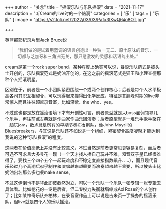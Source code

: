 +++
author = "关念"
title = "摇滚乐队与乐队摇滚"
date = "2021-11-17"
description = "听Cream的live时的一个脑洞"
categories = [
    "乐"
]
tags = [
    "乐队"
]
image = "https://s2.loli.net/2022/03/03/Pafx3lXwQ64o8OT.jpg"

+++

[英蓝那部纪录片](https://movie.douban.com/subject/5407094/)里Jack Bruce说

> “我们做的是试着用蓝调的语言创造出一种独一无二、原汁原味的音乐，一切都与芝加哥和三角洲无关，那只是激发的灵感和话语的出处。”

cream是第一个rock super band，某种程度上确实可以说，摇滚乐队范式是披头士开创的，乐队摇滚范式是奶油开创的，在这之前的摇滚范式是猫王和小理查德那种个人摇滚明星。

区别在于，前者是一个小团队紧密围绕一个或两个创作核心；后者是每个人水平极高各司其职互相契合，可以玩得起来撞得出化学反应，特征是其巅峰时期的live非常惊人而且往往超越录音室，比如深紫、the who、yes。

不过这也都是放在摇滚语境下才有开创性可言，前者原型就是大boss雇佣领导几个乐手，再往前点古典就是作曲家作曲乐团演奏；后者原型就是一堆乐手歌手聚在一起玩jam，散点就是所有的早期节奏布鲁斯队，像John Mayall的Bluesbreakers，与其说是乐队还不如说是一个组织，紧密契合高度凝聚才能达到我说的这种“乐队摇滚”的程度。

这两者在价值高低上并没有比较意义，不过当然是前者更常见更容易复刻，而后者可遇不可求且大多昙花一现（一个天才找人捧自己玩并不难，知音双子星已经很难得了，要找三个四个五个一起玩难度和不稳定度直接指数飙升……），而且现代音乐经过几个高潮后似乎制作和演唱越来越重要而演奏越来越不重要，所以披头士比奶油出名那么多也很make sense。

不过这俩倒也不是非此即彼截然对立，可以一个乐队一个乐队一张专辑一张专辑去具体看。比如枪花的一专是后者，但二专权力失衡就塌缩成Axl Rose的个人创作了；比如某神奇乐队齐柏林，在录音室作品上可以说是吉米页一手操办的摇滚乐队，但live就是四个人的乐队摇滚。
